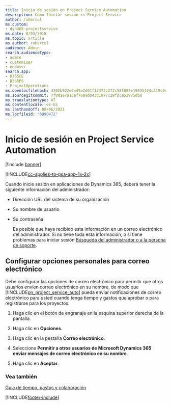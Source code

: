 ```yaml
---
title: Inicio de sesión en Project Service Automation
description: Como Iniciar sesión en Project Service
author: ruhercul
ms.custom:
- dyn365-projectservice
ms.date: 8/03/2018
ms.topic: article
ms.author: ruhercul
audience: Admin
search.audienceType:
- admin
- customizer
- enduser
search.app:
- D365CE
- D365PS
- ProjectOperations
ms.openlocfilehash: 4302b922e3ed9a2d01f12473c272c58f888e19825424c319c0c49b80e79a8bea
ms.sourcegitcommit: 7f8d1e7a16af769adb43d1877c28fdce53975db8
ms.translationtype: HT
ms.contentlocale: es-ES
ms.lasthandoff: 08/06/2021
ms.locfileid: "6990472"
---
```

# <a name="sign-in-to-project-service-automation"></a>Inicio de sesión en Project Service Automation

[!include [banner](../includes/psa-now-project-operations.md)]

[!INCLUDE[cc-applies-to-psa-app-1x-2x](../includes/cc-applies-to-psa-app-1x-2x.md)]

Cuando inicie sesión en aplicaciones de Dynamics 365, deberá tener la siguiente información del administrador:  
  
- Dirección URL del sistema de su organización  
  
- Su nombre de usuario  
  
- Su contraseña  
  
  Es posible que haya recibido esta información en un correo electrónico del administrador. Si no tiene toda esta información, o si tiene problemas para iniciar sesión [Búsqueda del administrador o a la persona de soporte](/dynamics365/customerengagement/on-premises/basics/find-administrator-support).  
  
## <a name="set-your-personal-options-to-allow-email"></a>Configurar opciones personales para correo electrónico  
 Debe configurar las opciones de correo electrónico para permitir que otros usuarios envíen correo electrónico en su nombre, de modo que [!INCLUDE[pn_project_service_auto](../includes/pn-project-service-auto.md)] pueda enviar notificaciones de correo electrónico para usted cuando tenga tiempo y gastos que aprobar o para registrarse para los proyectos.  
  
1.  Haga clic en el botón de engranaje en la esquina superior derecha de la pantalla.  
  
2.  Haga clic en **Opciones**.  
  
3.  Haga clic en la pestaña **Correo electrónico**.  
  
4.  Seleccione **Permitir a otros usuarios de Microsoft Dynamics 365 enviar mensajes de correo electrónico en su nombre**.  
  
5.  Haga clic en **Aceptar**.  
  
### <a name="see-also"></a>Vea también  
 [Guía de tiempo, gastos y colaboración](../psa/time-expense-collaboration-guide.md)


[!INCLUDE[footer-include](../includes/footer-banner.md)]